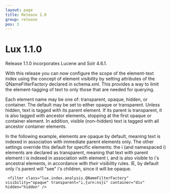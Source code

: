 ```yaml
---
layout: page
title: Release 1.0
group: release
pos: 3
---
```


# Lux 1.1.0

Release 1.1.0 incorporates Lucene and Solr 4.6.1.

With this release you can now configure the scope of the element-text index
using the concept of element visibility by setting attributes of the
QNameFilterFactory declared in schema.xml.  This provides a way to limit
the element-tagging of text to only those that are needed for querying.

Each element name may be one of: transparent, opaque, hidden, or container.
The default may be set to either opaque or transparent. Unless hidden, text
is tagged with its parent element.  If its parent is transparent, it is
also tagged with ancestor elements, stopping at the first opaque or
container element. In addition, visible (non-hidden) text is tagged with
all ancestor container elements.

In the following example, elements are opaque by default,
meaning text is indexed in association with immediate parent elements
only. The other settings override this default for specific elements: the i
(and namespaced i) elements are declared as transparent, meaning that text
with parent element i is indexed in association with element i, and is also
visible to i's ancestral elements, in accordance with *their* visibility
rules.  IE, by default only i's parent will "see" i's children, since it
will be opaque.

     <filter class="lux.index.analysis.QNameFilterFactory" visibility="opaque" transparent="i,{urn:ns}i" container="div" hidden="hidden" />

